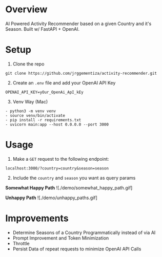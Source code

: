 # Overview
AI Powered Activity Recommender based on a given Country and it's Season. Built w/ FastAPI + OpenAI.

# Setup
1. Clone the repo
```
git clone https://github.com/jrggementiza/activity-recommender.git
```
2. Create an `.env` file and add your OpenAI API Key
```
OPENAI_API_KEY=yOur_OpenAi_ApI_kEy
```

3. Venv Way (Mac)
```
- python3 -m venv venv
- source venv/bin/activate
- pip install -r requirements.txt
- uvicorn main:app --host 0.0.0.0 --port 3000
```

# Usage
1. Make a `GET` request to the following endpoint:
```
localhost:3000/?country=country&season=season
```
2. Include the `country` and `season` you want as query params


**Somewhat Happy Path**
![./demo/somewhat_happy_path.gif]

**Unhappy Path**
![./demo/unhappy_paths.gif]

# Improvements
- Determine Seasons of a Country Programmatically instead of via AI
- Prompt Improvement and Token Minimization
- Throttle
- Persist Data of repeat requests to minimize OpenAI API Calls
